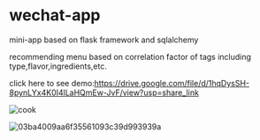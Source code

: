 # wechat-app
mini-app based on flask framework and sqlalchemy


recommending menu based on correlation factor of tags including type,flavor,ingredients,etc.

click here to see demo:https://drive.google.com/file/d/1hqDysSH-8pynLYx4K0I4lLaHQmEw-JvF/view?usp=share_link

![cook](https://user-images.githubusercontent.com/119599002/218239745-5d8ee328-20da-4201-8e60-0d92664f5daf.PNG)

![03ba4009aa6f35561093c39d993939a](https://user-images.githubusercontent.com/119599002/218240800-695149e5-15a9-4773-ae06-5362f438a602.jpg)




